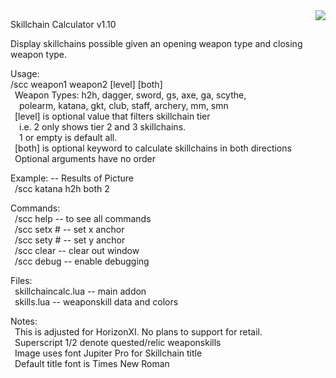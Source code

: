 <img align="right" src="https://github.com/user-attachments/assets/cd05ba75-dd09-444a-a0ea-aaf4b4eecd20">  
  
Skillchain Calculator v1.10  
  
Display skillchains possible given an opening weapon type and closing weapon type.  

Usage:  
/scc weapon1 weapon2 [level] [both]  
&ensp;Weapon Types: h2h, dagger, sword, gs, axe, ga, scythe,  
&ensp;&ensp;polearm, katana, gkt, club, staff, archery, mm, smn  
&ensp;[level] is optional value that filters skillchain tier  
&ensp;&ensp;i.e. 2 only shows tier 2 and 3 skillchains.  
&ensp;&ensp;1 or empty is default all.  
&ensp;[both] is optional keyword to calculate skillchains in both directions  
&ensp;Optional arguments have no order
  
Example: -- Results of Picture  
&ensp;/scc katana h2h both 2  
  
Commands:  
&ensp;/scc help -- to see all commands  
&ensp;/scc setx # -- set x anchor  
&ensp;/scc sety # -- set y anchor  
&ensp;/scc clear -- clear out window  
&ensp;/scc debug -- enable debugging  
  
Files:  
&ensp;skillchaincalc.lua -- main addon  
&ensp;skills.lua -- weaponskill data and colors  
  
Notes:  
&ensp;This is adjusted for HorizonXI. No plans to support for retail.  
&ensp;Superscript 1/2 denote quested/relic weaponskills  
&ensp;Image uses font Jupiter Pro for Skillchain title  
&ensp;Default title font is Times New Roman  

